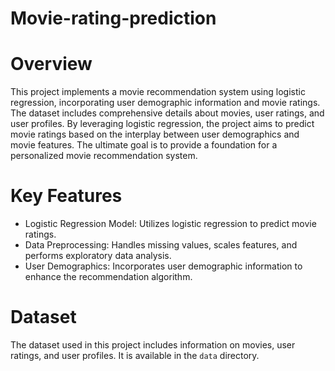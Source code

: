 # Movie-rating-prediction
# Overview
This project implements a movie recommendation system using logistic regression, incorporating user demographic information and movie ratings. The dataset includes comprehensive details about movies, user ratings, and user profiles. By leveraging logistic regression, the project aims to predict movie ratings based on the interplay between user demographics and movie features. The ultimate goal is to provide a foundation for a personalized movie recommendation system.

# Key Features
- Logistic Regression Model: Utilizes logistic regression to predict movie ratings.
- Data Preprocessing: Handles missing values, scales features, and performs exploratory data analysis.
- User Demographics: Incorporates user demographic information to enhance the recommendation algorithm.
# Dataset
The dataset used in this project includes information on movies, user ratings, and user profiles. It is available in the `data` directory.

